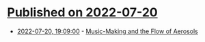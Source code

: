 # [Published on 2022-07-20](index.md)

* [2022-07-20, 19:09:00](https://soylentnews.org/article.pl?sid=22/07/19/1549252&from=rss) - [Music-Making and the Flow of Aerosols](https://soylentnews.org/article.pl?sid=22/07/19/1549252&from=rss)
